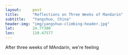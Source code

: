 ```yaml
---
layout: 	post
title:  	"Reflections on Three Weeks of Mandarin"
subtitle:   "Yangshuo, China"
header-img: "img/yangshuo-climbing-header.jpg"
lat: 		24.77380
lon: 		110.47577
---
```


After three weeks of MAndarin, we're feeling